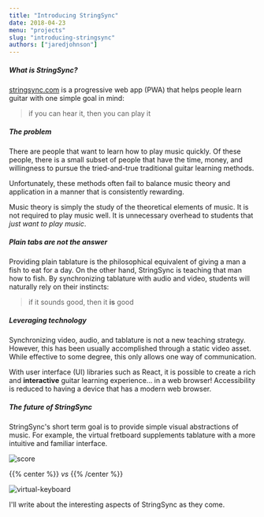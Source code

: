 ```yaml
---
title: "Introducing StringSync"
date: 2018-04-23
menu: "projects"
slug: "introducing-stringsync"
authors: ["jaredjohnson"]
---
```


##### What is StringSync?

[stringsync.com](https://www.stringsync.com) is a progressive web app (PWA) that helps people learn guitar with one simple goal in mind:

>if you can hear it, then you can play it

##### The problem

There are people that want to learn how to play music quickly. Of these people, there is a small subset of people that have the time, money, and willingness to pursue the tried-and-true traditional guitar learning methods.

Unfortunately, these methods often fail to balance music theory and application in a manner that is consistently rewarding.

Music theory is simply the study of the theoretical elements of music. It is not required to play music well. It is unnecessary overhead to students that *just want to play music*.

##### Plain tabs are not the answer

Providing plain tablature is the philosophical equivalent of giving a man a fish to eat for a day. On the other hand, StringSync is teaching that man how to fish. By synchronizing tablature with audio and video, students will naturally rely on their instincts:

>if it sounds good, then it **is** good

##### Leveraging technology

Synchronizing video, audio, and tablature is not a new teaching strategy. However, this has been usually accomplished through a static video asset. While effective to some degree, this only allows one way of communication.

With user interface (UI) libraries such as React, it is possible to create a rich and **interactive** guitar learning experience... in a web browser! Accessibility is reduced to having a device that has a modern web browser.

##### The future of StringSync

StringSync's short term goal is to provide simple visual abstractions of music. For example, the virtual fretboard supplements tablature with a more intuitive and familiar interface.

![score](/images/score.png)

{{% center %}}
*vs*
{{% /center %}}

![virtual-keyboard](/images/virtual-fretboard.png)

I'll write about the interesting aspects of StringSync as they come.